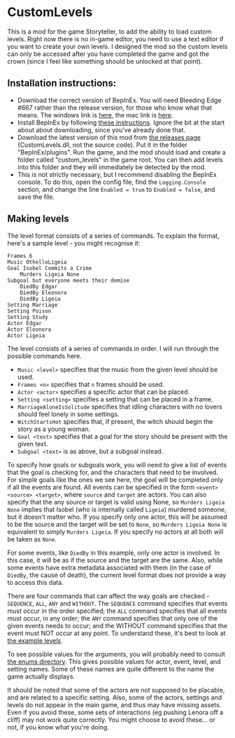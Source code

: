 # CustomLevels
This is a mod for the game Storyteller, to add the ability to load custom levels. Right now there is no in-game editor, you need to use a text editor if you want to create your own levels. I designed the mod so the custom levels can only be accessed after you have completed the game and got the crown (since I feel like something should be unlocked at that point).

## Installation instructions:
* Download the correct version of BepInEx. You will need Bleeding Edge #667 rather than the release version, for those who know what that means. The windows link is [here](https://builds.bepinex.dev/projects/bepinex_be/667/BepInEx-Unity.IL2CPP-win-x64-6.0.0-be.667%2B6b500b3.zip), the mac link is [here](https://builds.bepinex.dev/projects/bepinex_be/667/BepInEx-Unity.IL2CPP-macos-x64-6.0.0-be.667%2B6b500b3.zip).
* Install BepInEx by following [these instructions](https://docs.bepinex.dev/articles/user_guide/installation/index.html). Ignore the bit at the start about about downloading, since you've already done that.
* Download the latest version of this mod from [the releases page](https://github.com/plokmijnuhby/StorytellerCustomLevels/releases) (CustomLevels.dll, not the source code). Put it in the folder "BepInEx/plugins". Run the game, and the mod should load and create a folder called "custom_levels" in the game root. You can then add levels into this folder and they will immediately be detected by the mod.
* This is not strictly necessary, but I recommend disabling the BepInEx console. To do this, open the config file, find the `Logging.Console` section, and change the line `Enabled = true` to `Enabled = false`, and save the file.

## Making levels
The level format consists of a series of commands. To explain the format, here's a sample level - you might recognise it:
```
Frames 6
Music OthelloLigeia
Goal Isobel Commits a Crime
    Murders Ligeia None
Subgoal but everyone meets their demise
    DiedBy Edgar
    DiedBy Eleonora
    DiedBy Ligeia
Setting Marriage
Setting Poison
Setting Study
Actor Edgar
Actor Eleonora
Actor Ligeia
```
The level consists of a series of commands in order. I will run through the possible commands here.

* `Music <level>` specifies that the music from the given level should be used.
* `Frames <n>` specifies that `n` frames should be used.
* `Actor <actor>` specifies a specific actor that can be placed.
* `Setting <setting>` specifies a setting that can be placed in a frame.
* `MarriageAloneIsSolitude` specifies that idling characters with no lovers should feel lonely in some settings.
* `WitchStartsHot` specifies that, if present, the witch should begin the story as a young woman.
* `Goal <text>` specifies that a goal for the story should be present with the given text.
* `Subgoal <text>` is as above, but a subgoal instead.

To specify how goals or subgoals work, you will need to give a list of events that the goal is checking for, and the characters that need to be involved. For simple goals like the ones we see here, the goal will be completed only if all the events are found. All events can be specified in the form `<event> <source> <target>`, where `source` and `target` are actors. You can also specify that the any source or target is valid using None, so `Murders Ligeia None` implies that Isobel (who is internally called `Ligeia`) murdered someone, but it doesn't matter who. If you specify only one actor, this will be assumed to be the source and the target will be set to `None`, so `Murders Ligeia None` is equivalent to simply `Murders Ligeia`. If you specify no actors at all both will be taken as `None`.

For some events, like `DiedBy` in this example, only one actor is involved. In this case, it will be as if the source and the target are the same. Also, while some events have extra metadata associated with them (in the case of `DiedBy`, the cause of death), the current level format does not provide a way to access this data.

There are four commands that can affect the way goals are checked - `SEQUENCE`, `ALL`, `ANY` and `WITHOUT`. The `SEQUENCE` command specifies that events must occur in the order specified; the `ALL` command specifies that all events must occur, in any order; the `ANY` command specifies that only one of the given events needs to occur; and the WITHOUT command specifies that the event must NOT occur at any point. To understand these, it's best to look at [the example levels](./examples).

To see possible values for the arguments, you will probably need to consult [the enums directory](./enums). This gives possible values for actor, event, level, and setting names. Some of these names are quite different to the name the game actually displays.

It should be noted that some of the actors are not supposed to be placable, and are related to a specific setting. Also, some of the actors, settings and levels do not appear in the main game, and thus may have missing assets. Even if you avoid these, some sets of interactions (eg pushing Lenora off a cliff) may not work quite correctly. You might choose to avoid these... or not, if you know what you're doing.

